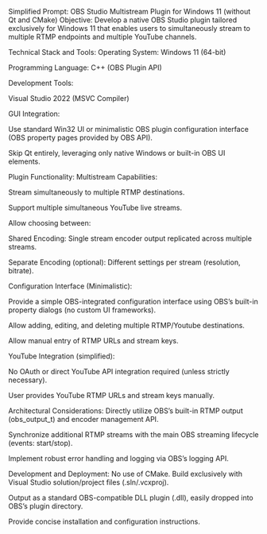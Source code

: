 Simplified Prompt: OBS Studio Multistream Plugin for Windows 11 (without Qt and CMake)
Objective:
Develop a native OBS Studio plugin tailored exclusively for Windows 11 that enables users to simultaneously stream to multiple RTMP endpoints and multiple YouTube channels.

Technical Stack and Tools:
Operating System: Windows 11 (64-bit)

Programming Language: C++ (OBS Plugin API)

Development Tools:

Visual Studio 2022 (MSVC Compiler)

GUI Integration:

Use standard Win32 UI or minimalistic OBS plugin configuration interface (OBS property pages provided by OBS API).

Skip Qt entirely, leveraging only native Windows or built-in OBS UI elements.

Plugin Functionality:
Multistream Capabilities:

Stream simultaneously to multiple RTMP destinations.

Support multiple simultaneous YouTube live streams.

Allow choosing between:

Shared Encoding: Single stream encoder output replicated across multiple streams.

Separate Encoding (optional): Different settings per stream (resolution, bitrate).

Configuration Interface (Minimalistic):

Provide a simple OBS-integrated configuration interface using OBS’s built-in property dialogs (no custom UI frameworks).

Allow adding, editing, and deleting multiple RTMP/Youtube destinations.

Allow manual entry of RTMP URLs and stream keys.

YouTube Integration (simplified):

No OAuth or direct YouTube API integration required (unless strictly necessary).

User provides YouTube RTMP URLs and stream keys manually.

Architectural Considerations:
Directly utilize OBS’s built-in RTMP output (obs_output_t) and encoder management API.

Synchronize additional RTMP streams with the main OBS streaming lifecycle (events: start/stop).

Implement robust error handling and logging via OBS’s logging API.

Development and Deployment:
No use of CMake. Build exclusively with Visual Studio solution/project files (.sln/.vcxproj).

Output as a standard OBS-compatible DLL plugin (.dll), easily dropped into OBS’s plugin directory.

Provide concise installation and configuration instructions.